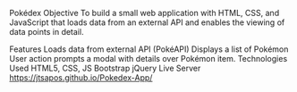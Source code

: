 Pokédex
Objective
To build a small web application with HTML, CSS, and JavaScript that loads data from an external API and enables the viewing of data points in detail.

Features
Loads data from external API (PokéAPI)
Displays a list of Pokémon
User action prompts a modal with details over Pokémon item.
Technologies Used
HTML5, CSS, JS
Bootstrap
jQuery
Live Server
https://jtsapos.github.io/Pokedex-App/